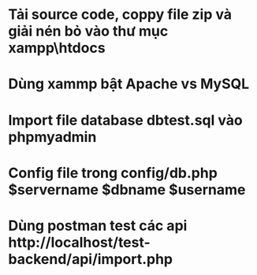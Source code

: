 # Tải source code, coppy file zip và giải nén bỏ vào thư mục xampp\htdocs
# Dùng xammp bật Apache vs MySQL 
# Import file database dbtest.sql vào phpmyadmin 
# Config file trong config/db.php $servername $dbname  $username
# Dùng postman test các api http://localhost/test-backend/api/import.php
